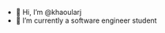 - 👋 Hi, I’m @khaoularj
- 🌱 I’m currently a software engineer student

<!---
khaoularj/khaoularj is a ✨ special ✨ repository because its `README.md` (this file) appears on your GitHub profile.
You can click the Preview link to take a look at your changes.
--->
